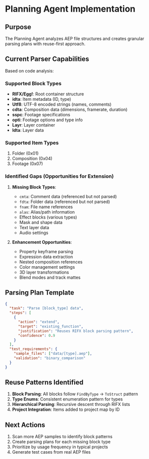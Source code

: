 # Planning Agent Implementation

## Purpose
The Planning Agent analyzes AEP file structures and creates granular parsing plans with reuse-first approach.

## Current Parser Capabilities
Based on code analysis:

### Supported Block Types
- **RIFX/Egg!**: Root container structure
- **idta**: Item metadata (ID, type)
- **Utf8**: UTF-8 encoded strings (names, comments)
- **cdta**: Composition data (dimensions, framerate, duration)
- **sspc**: Footage specifications
- **opti**: Footage options and type info
- **Layr**: Layer container
- **ldta**: Layer data

### Supported Item Types
1. Folder (0x01)
2. Composition (0x04) 
3. Footage (0x07)

### Identified Gaps (Opportunities for Extension)
1. **Missing Block Types**:
   - `cmta`: Comment data (referenced but not parsed)
   - `fdta`: Folder data (referenced but not parsed)
   - `fnam`: File name references
   - `alas`: Alias/path information
   - Effect blocks (various types)
   - Mask and shape data
   - Text layer data
   - Audio settings

2. **Enhancement Opportunities**:
   - Property keyframe parsing
   - Expression data extraction
   - Nested composition references
   - Color management settings
   - 3D layer transformations
   - Blend modes and track mattes

## Parsing Plan Template
```json
{
  "task": "Parse [block_type] data",
  "steps": [
    {
      "action": "extend",
      "target": "existing_function",
      "justification": "Reuses RIFX block parsing pattern",
      "confidence": 0.9
    }
  ],
  "test_requirements": {
    "sample_files": ["data/[type].aep"],
    "validation": "binary_comparison"
  }
}
```

## Reuse Patterns Identified
1. **Block Parsing**: All blocks follow `FindByType` → `ToStruct` pattern
2. **Type Enums**: Consistent enumeration pattern for types
3. **Hierarchical Parsing**: Recursive descent through RIFX lists
4. **Project Integration**: Items added to project map by ID

## Next Actions
1. Scan more AEP samples to identify block patterns
2. Create parsing plans for each missing block type
3. Prioritize by usage frequency in typical projects
4. Generate test cases from real AEP files